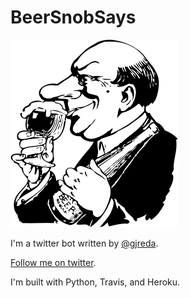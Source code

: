 BeerSnobSays
============

![our resident beer snob](/images/johnny-automatic-the-beer-snob.png "Our resident beer snob")

I'm a twitter bot written by [@gjreda](https://twitter.com/gjreda). 

[Follow me on twitter](https://twitter.com/beersnobsays).

I'm built with Python, Travis, and Heroku.

